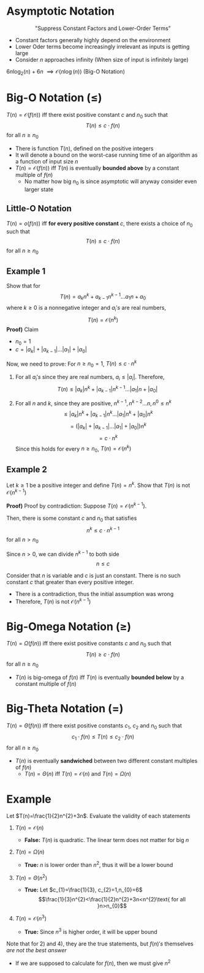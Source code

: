 # Asymptotic Notation
$$\text{"Suppress Constant Factors and Lower-Order Terms"}$$
- Constant factors generally highly depend on the environment
- Lower Oder terms become increasingly irrelevant as inputs is getting large
- Consider $n$ approaches infinity (When size of input is infinitely large)

$6n\log_{2}(n)+6n$
 $\implies \mathcal{O}(n\log(n))$ (Big-O Notation)

# Big-O Notation ($\leq$)
$T(n)=\mathcal{O}(f(n))$ iff there exist positive constant $c$ and $n_{0}$ such that 
$$T(n)\leq  c\cdot f(n)$$ for all $n\geq n_{0}$
- There is function $T(n)$, defined on the positive integers
- It will denote a bound on the worst-case running time of an algorithm as a function of input size $n$
- $T(n)=\mathcal{O}(f(n))$ iff $T(n)$ is eventually **bounded above** by a constant multiple of $f(n)$
	- No matter how big $n_{0}$ is since asymptotic will anyway consider even larger state

## Little-O Notation
$T(n)=o(f(n))$ iff **for every positive constant** $c$, there exists a choice of $n_{0}$ such that 
$$T(n)\leq  c\cdot f(n)$$ for all $n\geq n_{0}$

## Example 1
Show that for 
$$T(n)=a_{k}n^{k}+a_{k-1}n^{k-1}\dots a_{1}n+a_{0}$$
where $k\geq 0$ is a nonnegative integer and $a_{i}'s$ are real numbers,
$$T(n)=\mathcal{O}(n^{k})$$
**Proof)**
Claim
- $n_{0}=1$
- $c=|a_{k}|+|a_{k-1}|\dots|a_{1}|+|a_{0}|$

Now, we need to prove: For $n\geq n_{0}=1$, $T(n)\leq c\cdot n^{k}$

1. For all $a_{i}'s$ since they are real numbers, $a_{i}\leq|a_{i}|$. Therefore,
$$T(n)\leq  |a_{k}|n^{k}+|a_{k-1}|n^{k-1}\dots |a_{1}|n+|a_{0}|$$

2. For all $n$ and $k$, since they are positive, $n^{k-1}, n^{k-2}\dots n, n^{0}\leq n^{k}$
$$\leq  |a_{k}|n^{k}+|a_{k-1}|n^{k}\dots |a_{1}|n^{k}+|a_{0}|n^{k}$$
$$=(|a_{k}|+|a_{k-1}|\dots|a_{1}|+|a_{0}|)n^{k}$$
$$=c\cdot n^{k}$$
Since this holds for every $n\geq n_{0}$, $T(n)=\mathcal{O}(n^{k})$

## Example 2
Let $k\geq 1$ be a positive integer and define $T(n)=n^{k}$. Show that $T(n)$ is not $\mathcal{O}(n^{k-1})$

**Proof)**
Proof by contradiction: Suppose $T(n) = \mathcal{O}(n^{k-1})$.

Then, there is some constant $c$ and $n_{0}$ that satisfies
$$n^{k}\leq  c\cdot n^{k-1}$$
for all $n>n_{0}$

Since $n>0$, we can divide $n^{k-1}$ to both side
$$n\leq  c$$

Consider that $n$ is variable and $c$ is just an constant. There is no such constant $c$ that greater than every positive integer.
- There is a contradiction, thus the initial assumption was wrong
- Therefore, $T(n)$ is not $\mathcal{O}(n^{k-1})$

# Big-Omega Notation ($\geq$)
$T(n)=\Omega(f(n))$ iff there exist positive constants $c$ and $n_{0}$ such that
$$T(n)\geq  c\cdot f(n)$$ for all $n\geq n_{0}$
- $T(n)$ is big-omega of $f(n)$ iff $T(n)$ is eventually **bounded below** by a constant multiple of $f(n)$

# Big-Theta Notation (=)
$T(n)=\Theta(f(n))$ iff there exist positive constants $c_{1}$, $c_{2}$ and $n_{0}$ such that
$$c_{1}\cdot f(n)\leq  T(n)\leq  c_{2}\cdot f(n)$$ for all $n\geq n_{0}$
- $T(n)$ is eventually **sandwiched** between two different constant multiples of $f(n)$
	- $T(n)=\Theta(n)$ iff $T(n)=\mathcal{O}(n)$ and $T(n)=\Omega(n)$


# Example
Let $T(n)=\frac{1}{2}n^{2}+3n$. Evaluate the validity of each statements

1) $T(n)=\mathcal{O}(n)$
	- **False:** $T(n)$ is quadratic. The linear term does not matter for big $n$

2) $T(n)=\Omega(n)$
	- **True:** $n$ is lower order than $n^{2}$, thus it will be a lower bound

3) $T(n)=\Theta(n^{2})$
	- **True:** Let $c_{1}=\frac{1}{3}, c_{2}=1,n_{0}=6$
$$\frac{1}{3}n^{2}<\frac{1}{2}n^{2}+3n<n^{2}\text{ for all }n>n_{0}$$
4) $T(n)=\mathcal{O}(n^{3})$
	- **True:** Since $n^{3}$ is higher order, it will be upper bound


Note that for 2) and 4), they are the true statements, but $f(n)'s$ themselves *are not the best answer*
- If we are supposed to calculate for $f(n)$, then we must give $n^{2}$
